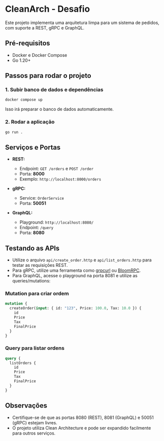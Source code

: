 # CleanArch - Desafio

Este projeto implementa uma arquitetura limpa para um sistema de pedidos, com suporte a REST, gRPC e GraphQL.

## Pré-requisitos
- Docker e Docker Compose
- Go 1.20+

## Passos para rodar o projeto

### 1. Subir banco de dados e dependências

```sh
docker compose up
```
Isso irá preparar o banco de dados automaticamente.


### 2. Rodar a aplicação

```sh
go run .
```

## Serviços e Portas


- **REST:**
  - Endpoint: `GET /orders` e `POST /order`
  - Porta: **8000**
  - Exemplo: `http://localhost:8000/orders`

- **gRPC:**
  - Service: `OrderService`
  - Porta: **50051**

- **GraphQL:**
  - Playground: `http://localhost:8080/`
  - Endpoint: `/query`
  - Porta: **8080**

## Testando as APIs

- Utilize o arquivo `api/create_order.http` e `api/list_orders.http` para testar as requisições REST.
- Para gRPC, utilize uma ferramenta como [grpcurl](https://github.com/fullstorydev/grpcurl) ou [BloomRPC](https://github.com/bloomrpc/bloomrpc).
- Para GraphQL, acesse o playground na porta 8081 e utilize as queries/mutations:

### Mutation para criar ordem
```graphql
mutation {
  createOrder(input: { id: "123", Price: 100.0, Tax: 10.0 }) {
    id
    Price
    Tax
    FinalPrice
  }
}
```

### Query para listar ordens
```graphql
query {
  listOrders {
    id
    Price
    Tax
    FinalPrice
  }
}
```

## Observações
- Certifique-se de que as portas 8080 (REST), 8081 (GraphQL) e 50051 (gRPC) estejam livres.
- O projeto utiliza Clean Architecture e pode ser expandido facilmente para outros serviços.
